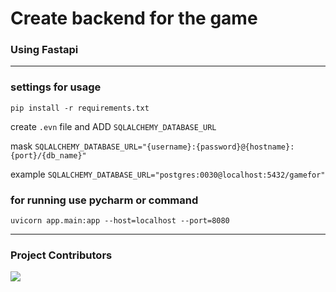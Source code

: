 # Create backend for the game 
### Using Fastapi
___
### settings for usage
`pip install -r requirements.txt`

create `.evn` file and ADD `SQLALCHEMY_DATABASE_URL` 

mask `SQLALCHEMY_DATABASE_URL="{username}:{password}@{hostname}:{port}/{db_name}"`

example `SQLALCHEMY_DATABASE_URL="postgres:0030@localhost:5432/gamefor"`

### for running use pycharm or command 
`uvicorn app.main:app --host=localhost --port=8080`
___
### Project Contributors
<a href="https://github.com/Hackron-Dev/Backend_for_the_game/graphs/contributors">
    <img src="https://contrib.rocks/image?repo=Hackron-dev/Backend_for_the_game">
</a>